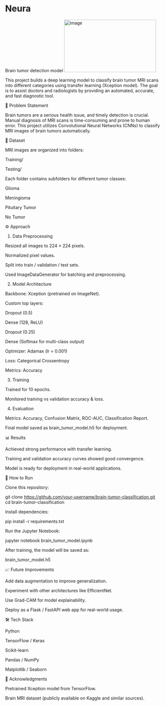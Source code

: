 # Neura 
Brain tumor detection model
<img width="297" height="170" alt="image" src="https://github.com/user-attachments/assets/94ea2a49-06b5-49b9-b7c3-32398a128df0" />


This project builds a deep learning model to classify brain tumor MRI scans into different categories using transfer learning (Xception model). The goal is to assist doctors and radiologists by providing an automated, accurate, and fast diagnostic tool.

📌 Problem Statement

Brain tumors are a serious health issue, and timely detection is crucial. Manual diagnosis of MRI scans is time-consuming and prone to human error. This project utilizes Convolutional Neural Networks (CNNs) to classify MRI images of brain tumors automatically.

📂 Dataset

MRI images are organized into folders:

Training/

Testing/

Each folder contains subfolders for different tumor classes:

Glioma

Meningioma

Pituitary Tumor

No Tumor

⚙️ Approach
1. Data Preprocessing

Resized all images to 224 × 224 pixels.

Normalized pixel values.

Split into train / validation / test sets.

Used ImageDataGenerator for batching and preprocessing.

2. Model Architecture

Backbone: Xception (pretrained on ImageNet).

Custom top layers:

Dropout (0.5)

Dense (128, ReLU)

Dropout (0.25)

Dense (Softmax for multi-class output)

Optimizer: Adamax (lr = 0.001)

Loss: Categorical Crossentropy

Metrics: Accuracy

3. Training

Trained for 10 epochs.

Monitored training vs validation accuracy & loss.

4. Evaluation

Metrics: Accuracy, Confusion Matrix, ROC-AUC, Classification Report.

Final model saved as brain_tumor_model.h5 for deployment.

📊 Results

Achieved strong performance with transfer learning.

Training and validation accuracy curves showed good convergence.

Model is ready for deployment in real-world applications.

🚀 How to Run

Clone this repository:

git clone https://github.com/your-username/brain-tumor-classification.git
cd brain-tumor-classification


Install dependencies:

pip install -r requirements.txt


Run the Jupyter Notebook:

jupyter notebook brain_tumor_model.ipynb


After training, the model will be saved as:

brain_tumor_model.h5

📈 Future Improvements

Add data augmentation to improve generalization.

Experiment with other architectures like EfficientNet.

Use Grad-CAM for model explainability.

Deploy as a Flask / FastAPI web app for real-world usage.

🛠️ Tech Stack

Python

TensorFlow / Keras

Scikit-learn

Pandas / NumPy

Matplotlib / Seaborn

🙌 Acknowledgments

Pretrained Xception model from TensorFlow.

Brain MRI dataset (publicly available on Kaggle and similar sources).
